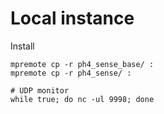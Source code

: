 # Local instance

Install
```shell
mpremote cp -r ph4_sense_base/ :
mpremote cp -r ph4_sense/ :
```

```shell
# UDP monitor
while true; do nc -ul 9998; done
```
